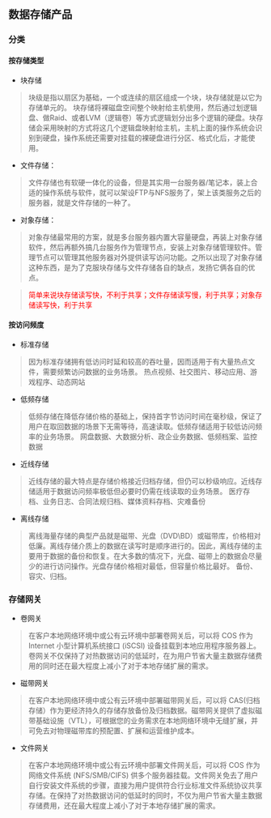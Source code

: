 ## 数据存储产品

### 分类
#### 按存储类型
- 块存储
> 块级是指以扇区为基础，一个或连续的扇区组成一个块，块存储就是以它为存储单元的。
> 块存储将裸磁盘空间整个映射给主机使用，然后通过划逻辑盘、做Raid、或者LVM（逻辑卷）等方式逻辑划分出多个逻辑的硬盘。块存储会采用映射的方式将这几个逻辑盘映射给主机，主机上面的操作系统会识别到硬盘，操作系统还需要对挂载的裸硬盘进行分区、格式化后，才能使用。
- 文件存储：
> 文件存储也有软硬一体化的设备，但是其实用一台服务器/笔记本，装上合适的操作系统与软件，就可以架设FTP与NFS服务了，架上该类服务之后的服务器，就是文件存储的一种了。
- 对象存储：
> 对象存储最常用的方案，就是多台服务器内置大容量硬盘，再装上对象存储软件，然后再额外搞几台服务作为管理节点，安装上对象存储管理软件。管理节点可以管理其他服务器对外提供读写访问功能。之所以出现了对象存储这种东西，是为了克服块存储与文件存储各自的缺点，发扬它俩各自的优点。

> <font color=red>简单来说块存储读写快，不利于共享；文件存储读写慢，利于共享；对象存储读写快，利于共享</font>

#### 按访问频度
- 标准存储
> 因为标准存储拥有低访问时延和较高的吞吐量，因而适用于有大量热点文件，需要频繁访问数据的业务场景。
> 热点视频、社交图片、移动应用、游戏程序、动态网站
- 低频存储
> 低频存储在降低存储价格的基础上，保持首字节访问时间在毫秒级，保证了用户在取回数据的场景下无需等待，高速读取。低频存储适用于较低访问频率的业务场景。
> 网盘数据、大数据分析、政企业务数据、低频档案、监控数据
- 近线存储
> 近线存储的最大特点是存储价格接近归档存储，但仍可以秒级响应。近线存储适用于数据访问频率极低但必要时仍需在线读取的业务场景。
> 医疗存档、业务日志、合同法规归档、媒体资料存档、灾难备份
- 离线存储
>离线海量存储的典型产品就是磁带、光盘（DVD\BD）或磁带库，价格相对低廉。离线存储介质上的数据在读写时是顺序进行的。因此，离线存储的主要用于数据的备份和恢复。在大多数的情况下，光盘、磁带上的数据会尽量少的进行访问操作。光盘存储价格相对最低，但容量价格比最好。
> 备份、容灾、归档。

### 存储网关
- 卷网关
> 在客户本地网络环境中或公有云环境中部署卷网关后，可以将 COS 作为 Internet 小型计算机系统接口 (iSCSI) 设备挂载到本地应用程序服务器上。卷网关不仅保持了对热数据访问的低延时，在为用户节省大量主数据存储费用的同时还在最大程度上减小了对于本地存储扩展的需求。
- 磁带网关
> 在客户本地网络环境中或公有云环境中部署磁带网关后，可以将 CAS(归档存储）作为更经济持久的存储存放备份及归档数据。磁带网关提供了虚拟磁带基础设施（VTL），可根据您的业务需求在本地网络环境中无缝扩展，并可免去对物理磁带库的预配置、扩展和运营维护成本。
- 文件网关
> 在客户本地网络环境中或公有云环境中部署文件网关后，可以将 COS 作为网络文件系统 (NFS/SMB/CIFS) 供多个服务器挂载。文件网关免去了用户自行安装文件系统的步骤，直接为用户提供符合行业标准文件系统协议共享存储。在保持了对热数据访问的低延时的同时，不仅为用户节省大量主数据存储费用，还在最大程度上减小了对于本地存储扩展的需求。
